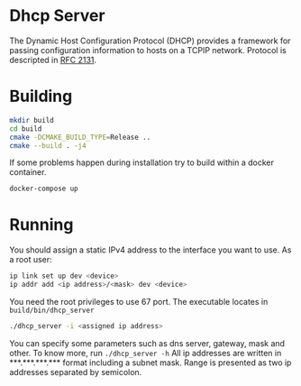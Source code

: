 # Dhcp Server

The Dynamic Host Configuration Protocol (DHCP) provides a framework
for passing configuration information to hosts on a TCPIP network.
Protocol is descripted in [RFC 2131](https://tools.ietf.org/html/rfc2131).

# Building
```bash
mkdir build
cd build
cmake -DCMAKE_BUILD_TYPE=Release ..
cmake --build . -j4
```

If some problems happen during installation try to build within a docker container.
```bash
docker-compose up
```

# Running
You should assign a static IPv4 address to the interface you want to use.
As a root user:
```bash
ip link set up dev <device>
ip addr add <ip address>/<mask> dev <device>
```

You need the root privileges to use 67 port. The executable locates in `build/bin/dhcp_server`
```bash
./dhcp_server -i <assigned ip address>
```
You can specify some parameters such as dns server, gateway, mask and other.
To know more, run `./dhcp_server -h`
All ip addresses are written in \*\*\*.\*\*\*.\*\*\*.\*\*\* format including a subnet mask.
Range is presented as two ip addresses separated by semicolon.
